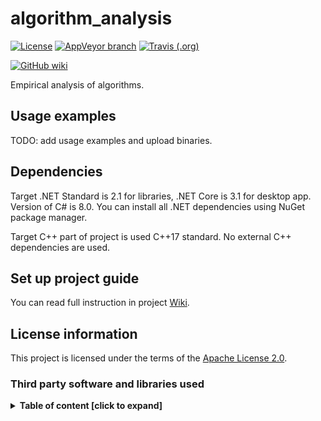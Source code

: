 # algorithm_analysis

[![License](https://img.shields.io/hexpm/l/plug.svg)](https://github.com/Vasar007/algorithm_analysis/blob/master/LICENSE)
[![AppVeyor branch](https://img.shields.io/appveyor/ci/Vasar007/algorithm-analysis/master.svg)](https://ci.appveyor.com/project/Vasar007/algorithm-analysis)
[![Travis (.org)](https://travis-ci.com/Vasar007/algorithm_analysis.svg?branch=master)](https://travis-ci.com/Vasar007/algorithm_analysis)

[![GitHub wiki](https://img.shields.io/badge/Docs-GitHub%20wiki-brightgreen)](https://github.com/Vasar007/algorithm_analysis/wiki)

Empirical analysis of algorithms.

## Usage examples

TODO: add usage examples and upload binaries.

## Dependencies

Target .NET Standard is 2.1 for libraries, .NET Core is 3.1 for desktop app.
Version of C# is 8.0.
You can install all .NET dependencies using NuGet package manager.

Target C++ part of project is used C++17 standard.
No external C++ dependencies are used.

## Set up project guide

You can read full instruction in project [Wiki](https://github.com/Vasar007/algorithm_analysis/wiki/Set-up-project).

## License information

This project is licensed under the terms of the [Apache License 2.0](LICENSE).

### Third party software and libraries used

<details>
<summary><strong>Table of content [click to expand]</strong></summary>
<p>

#### [Acolyte.NET](https://github.com/Vasar007/Acolyte.NET)

Copyright © 2020 Vasily Vasilyev (vasar007@yandex.ru)

License: [Apache License 2.0](https://github.com/Vasar007/Acolyte.NET/blob/master/LICENSE)

#### [NLog](https://github.com/NLog/NLog)

Copyright © 2004-2020 Jaroslaw Kowalski (jaak@jkowalski.net), Kim Christensen, Julian Verdurmen

License: [BSD 3-Clause](https://github.com/NLog/NLog/blob/dev/LICENSE.txt)

#### [Math.NET Numerics](https://github.com/mathnet/mathnet-numerics)

Copyright © 2002-2019 Math.NET

License: [MIT/X11](https://github.com/mathnet/mathnet-numerics/blob/master/LICENSE.md)

#### [EPPlus 5](https://github.com/EPPlusSoftware/EPPlus)

Copyright © EPPlus Software AB

License: [PolyForm Noncommercial License 1.0.0](https://polyformproject.org/licenses/noncommercial/1.0.0/)

#### [Material Design In XAML Toolkit](https://github.com/MaterialDesignInXAML/MaterialDesignInXamlToolkit)

Copyright © James Willock, Mulholland Software and Contributors

License: [MIT License](https://github.com/MaterialDesignInXAML/MaterialDesignInXamlToolkit/blob/master/LICENSE)

#### [Prism](https://github.com/PrismLibrary/Prism)

Copyright © .NET Foundation

License: [MIT License](https://github.com/PrismLibrary/Prism/blob/master/LICENSE)

#### [FileHelpers](https://github.com/MarcosMeli/FileHelpers)

Copyright © 2003-2015 Marcos Meli (www.filehelpers.net)

License: [MIT License](https://github.com/MarcosMeli/FileHelpers/blob/master/LICENSE.txt)

#### [Microsoft.Extensions.Configuration](https://github.com/aspnet/Extensions)

Copyright © .NET Foundation and Contributors

License: [Apache License 2.0](https://licenses.nuget.org/Apache-2.0)

#### [NPOI](https://github.com/tonyqus/npoi/blob/master/LICENSE)

Copyright © Tony Qu and Contributors

License: [Apache License 2.0](https://github.com/tonyqus/npoi/blob/master/LICENSE)

</p>
</details>
